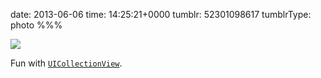 date: 2013-06-06
time: 14:25:21+0000
tumblr: 52301098617
tumblrType: photo
%%%

![](tumblr_mnz6q9OZbJ1qbnvjco1_1280.png)

Fun with [`UICollectionView`](http://developer.apple.com/library/ios/documentation/WindowsViews/Conceptual/CollectionViewPGforIOS/Introduction/Introduction.html).
